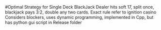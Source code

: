 #Optimal Strategy for Single Deck BlackJack
 Dealer hits soft 17, split once, blackjack pays 3:2, double any two cards. 
Exact rule refer to ignition casino
Considers blockers, uses dynamic programming, implemented in Cpp, but has python gui script in Release folder
